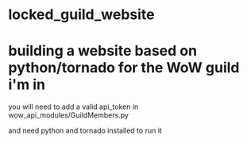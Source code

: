 # locked_guild_website

<h1>building a website based on python/tornado for the WoW guild i'm in</h1>

<p>you will need to add a valid api_token in wow_api_modules/GuildMembers.py

and need python and tornado installed to run it</p>


